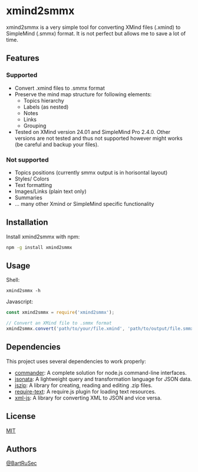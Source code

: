 # xmind2smmx

xmind2smmx is a very simple tool for converting XMind files (.xmind) to SimpleMind (.smmx) format. It is not perfect but allows me to save a lot of time.

## Features

### Supported
- Convert .xmind files to .smmx format
- Preserve the mind map structure for following elements:
    - Topics hierarchy
    - Labels (as nested)
    - Notes
    - Links
    - Grouping
- Tested on XMind version 24.01 and SimpleMind Pro 2.4.0. Other versions are not tested and thus not supported however might works (be careful and backup your files).

### Not supported
- Topics positions (currently smmx output is in  horisontal layout)
- Styles/ Colors
- Text formatting
- Images/Links (plain text only)
- Summaries
- ... many other Xmind or SimpleMind specific functionality 

## Installation

Install xmind2smmx with npm:

```bash
npm -g install xmind2smmx
```

## Usage

Shell:
```basg
xmind2smmx -h
```

Javascript:

```javascript
const xmind2smmx = require('xmind2smmx');

// Convert an XMind file to .smmx format
xmind2smmx.convert('path/to/your/file.xmind', 'path/to/output/file.smmx');
``` 


## Dependencies

This project uses several dependencies to work properly:

- [commander](https://www.npmjs.com/package/commander): A complete solution for node.js command-line interfaces.
- [jsonata](https://www.npmjs.com/package/jsonata): A lightweight query and transformation language for JSON data.
- [jszip](https://www.npmjs.com/package/jszip): A library for creating, reading and editing .zip files.
- [require-text](https://www.npmjs.com/package/require-text): A require.js plugin for loading text resources.
- [xml-js](https://www.npmjs.com/package/xml-js): A library for converting XML to JSON and vice versa.



<!-- 
## ContributingContributions are always welcome! See `contributing.md` for ways to get started.

Please adhere to this project's `code of conduct`. -->

## License

[MIT](https://choosealicense.com/licenses/mit/)

## Authors

[@BartRuSec](https://www.github.com/BartRuSec)




